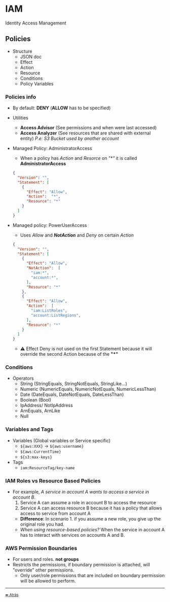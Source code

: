 # IAM
Identity Access Management

## Policies
* Structure
  * JSON doc
  * Effect
  * Action
  * Resource
  * Conditions
  * Policy Variables

### Policies info
* By default: **DENY** (**ALLOW** has to be specified)
* Utilities
  * **Access Advisor** (See permissions and when were last accessed)
  * **Access Analyzer** (See resources that are shared with external entity) *P.e: S3 Bucket used by another account*
* Managed Policy: AdministratorAccess
  * When a policy has *Action* and *Resorce* on _"*"_ it is called **AdministratorAccess**
  ```json
  {
    "Version": "",
    "Statement": [
      {
        "Effect": "Allow",
        "Action":  "*",
        "Resource": "*"
      }
    ]
  }
  ```

* Managed policy: PowerUserAccess
  * Uses *Allow* and ***NotAction*** and *Deny* on certain *Action*
  ```json
  {
    "Version": "",
    "Statement": [
      {
        "Effect": "Allow",
        "NotAction":  [
          "iam:*",
          "account:*",
        ],
        "Resource": "*"
      },
      {
        "Effect": "Allow",
        "Action":  [
          "iam:ListRoles",
          "account:ListRegions",
        ],
        "Resource": "*"
      }
    ]
  }
  ```
  * ⚠ Effect Deny is not used on the first Statement because it will override the second Action because of the **"*"**

### Conditions
* Operators
  * String (StringEquals, StringNotEquals, StringLike...)
  * Numeric (NumericEquals, NumericNotEquals, NumericLessThan)
  * Date (DateEquals, DateNotEquals, DateLessThan)
  * Boolean (Bool)
  * IpAddress/ NotIpAddress
  * ArnEquals, ArnLike
  * Null

### Variables and Tags
* Variables (Global variables or Service specific)
  * `${aws:XXX}` -> `${aws:username}`
  * `${aws:CurrentTime}`
  * `${s3:max-keys}`
* Tags
  * `iam:ResourceTag/key-name`

### IAM Roles vs Resource Based Policies
* For example, *A service in account A wants to access a service in account B.*
  1. Service A can assume a role in account B to access the resource
  2. Service A can access resource B because it has a policy that allows access to service from account A 
  * **Difference**: In scenario 1. if you assume a new role, you give up the original role you had.
  * *When using resource-based policies?* When the service in account A has to interact with services on accounts A and B.

### AWS Permission Boundaries
* For users and roles. **not groups**
* Restricts the permissions, if boundary permission is attached, will "override" other permissions.
  * Only user/role permissions that are included on boundary permission will be allowed to perform.

---

[<small>⬅ Atrás</small>](./index.md)